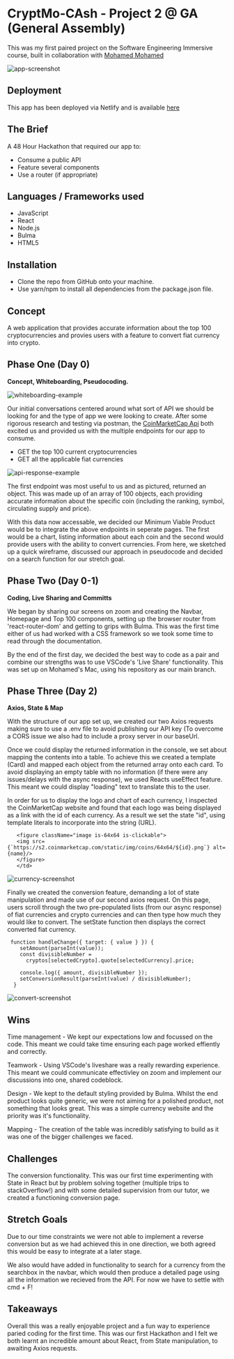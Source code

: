 # CryptMo-CAsh - Project 2 @ GA (General Assembly)

This was my first paired project on the Software Engineering Immersive course, built in collaboration with [Mohamed Mohamed](https://github.com/momoh66)

![app-screenshot](https://res.cloudinary.com/dj7e2jadx/image/upload/v1653936029/Screenshot_2022-05-30_at_19.38.46_dr58sm.png)

## Deployment

This app has been deployed via Netlify and is available [here](https://cryptmo-cash.netlify.app/)

## The Brief

A 48 Hour Hackathon that required our app to: 
- Consume a public API
- Feature several components
- Use a router (if appropriate) 

## Languages / Frameworks used

- JavaScript
- React
- Node.js
- Bulma
- HTML5

## Installation 
- Clone the repo from GitHub onto your machine.
- Use yarn/npm to install all dependencies from the package.json file.

## Concept 

A web application that provides accurate information about the top 100 cryptocurrencies and provies users with a feature to convert fiat currency into crypto. 

## Phase One (Day 0) 

**Concept, Whiteboarding, Pseudocoding.** 

![whiteboarding-example](https://res.cloudinary.com/dj7e2jadx/image/upload/v1654003379/Screenshot_2022-05-10_at_11.40.53_zzmrgo.png)

Our initial conversations centered around what sort of API we should be looking for and the type of app we were looking to create. After some rigorous research and testing via postman, the [CoinMarketCap Api](https://coinmarketcap.com/api/) both excited us and provided us with the multiple endpoints for our app to consume. 

- GET the top 100 current cryptocurrencies
- GET all the applicable fiat currencies 

![api-response-example](https://res.cloudinary.com/dj7e2jadx/image/upload/v1654003645/Screenshot_2022-05-31_at_14.26.59_y7z6jz.png)

The first endpoint was most useful to us and as pictured, returned an object. This was made up of an array of 100 objects, each providing accurate information about the specific coin (including the ranking, symbol, circulating supply and price). 

With this data now accessable, we decided our Minimum Viable Product would be to integrate the above endpoints in seperate pages. The first would be a chart, listing information about each coin and the second would provide users with the ability to convert currencies. From here, we sketched up a quick wireframe, discussed our approach in pseudocode and decided on a search function for our stretch goal. 

## Phase Two (Day 0-1)

**Coding, Live Sharing and Committs** 

We began by sharing our screens on zoom and creating the Navbar, Homepage and Top 100 components, setting up the browser router from 'react-router-dom' and getting to grips with Bulma. This was the first time either of us had worked with a CSS framework so we took some time to read through the documentation. 

By the end of the first day, we decided the best way to code as a pair and combine our strengths was to use VSCode's 'Live Share' functionality. This was set up on Mohamed's Mac, using his repository as our main branch. 

## Phase Three (Day 2) 

**Axios, State & Map** 

With the structure of our app set up, we created our two Axios requests making sure to use a .env file to avoid publishing our API key (To overcome a CORS issue we also had to include a proxy server in our baseUrl. 

Once we could display the returned information in the console, we set about mapping the contents into a table. To achieve this we created a template (Card) and mapped each object from the returned array onto each card. To avoid displaying an empty table with no information (if there were any issues/delays with the async response), we used Reacts useEffect feature. This meant we could display "loading" text to translate this to the user. 

In order for us to display the logo and chart of each currency, I inspected the CoinMarketCap website and found that each logo was being displayed as a link with the id of each currency. As a result we set the state "id", using template literals to incorporate into the string (URL).



```<td>
   <figure className="image is-64x64 is-clickable">
   <img src={`https://s2.coinmarketcap.com/static/img/coins/64x64/${id}.png`} alt={name}/>
   </figure>
   </td>
```

![currency-screenshot](https://res.cloudinary.com/dj7e2jadx/image/upload/v1654002839/Screenshot_2022-05-31_at_14.10.27_mwbmxd.png)

Finally we created the conversion feature, demanding a lot of state manipulation and made use of our second axios request. On this page, users scroll through the two pre-populated lists (from our async response) of fiat currencies and crypto currencies and can then type how much they would like to convert. The setState function then displays the correct converted fiat currency. 

```
 function handleChange({ target: { value } }) {
    setAmount(parseInt(value));
    const divisibleNumber =
      cryptos[selectedCrypto].quote[selectedCurrency].price;

    console.log({ amount, divisibleNumber });
    setConversionResult(parseInt(value) / divisibleNumber);
  }
  ```
![convert-screenshot](https://res.cloudinary.com/dj7e2jadx/image/upload/v1654002962/Screenshot_2022-05-31_at_14.15.43_ziqbwf.png)
## Wins 

Time management - We kept our expectations low and focussed on the code. This meant we could take time ensuring each page worked effiently and correctly. 

Teamwork - Using VSCode's liveshare was a really rewarding experience. This meant we could communicate effectivley on zoom and implement our discussions into one, shared codeblock.

Design - We kept to the default styling provided by Bulma. Whilst the end product looks quite generic, we were not aiming for a polished product, not something that looks great. This was a simple currency website and the priority was it's functionality.

Mapping - The creation of the table was incredibly satisfying to build as it was one of the bigger challenges we faced. 

## Challenges

The conversion functionality. This was our first time experimenting with State in React but by problem solving together (multiple trips to stackOverflow!) and with some detailed supervision from our tutor, we created a functioning conversion page. 

## Stretch Goals

Due to our time constraints we were not able to implement a reverse conversion but as we had achieved this in one direction, we both agreed this would be easy to integrate at a later stage.

We also would have added in functionality to search for a currency from the searchbox in the navbar, which would then produce a detailed page using all the information we recieved from the API. For now we have to settle with cmd + F! 

## Takeaways 

Overall this was a really enjoyable project and a fun way to experience paried coding for the first time. This was our first Hackathon and I felt we both learnt an incredible amount about React, from State manipulation, to awaiting Axios requests. 
